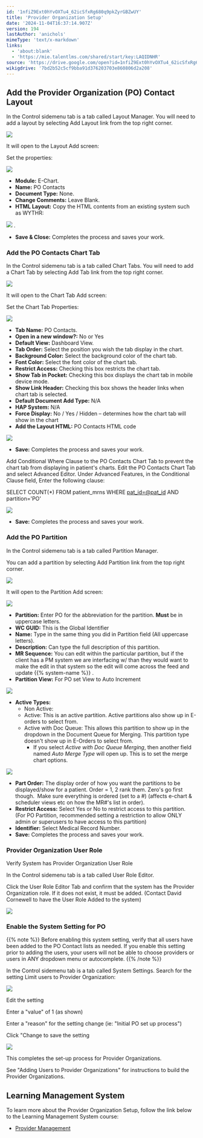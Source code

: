 ```yaml
---
id: '1nfiZ9Ext0hYvOXTu4_62icSfxRg680q9pkZyrGBZwUY'
title: 'Provider Organization Setup'
date: '2024-11-04T16:37:14.907Z'
version: 194
lastAuthor: 'anichols'
mimeType: 'text/x-markdown'
links:
  - 'about:blank'
  - 'https://mie.talentlms.com/shared/start/key:LAQIDNHR'
source: 'https://drive.google.com/open?id=1nfiZ9Ext0hYvOXTu4_62icSfxRg680q9pkZyrGBZwUY'
wikigdrive: '7bd2b52c5cf9bba91d376203703e860806d2a208'
---
```

## Add the Provider Organization (PO) Contact Layout

In the Control sidemenu tab is a tab called Layout Manager. You will need to add a layout by selecting Add Layout link from the top right corner.

![](../provider-organization-setup.assets/874361530ef8807849cd2b5c400a925e.png)

It will open to the Layout Add screen:

Set the properties:

![](../provider-organization-setup.assets/2ce77c638f531fb64a3408bfd8ea5181.png)

* <strong>Module:</strong> E-Chart.
* <strong>Name:</strong> PO Contacts
* <strong>Document Type:</strong> None.
* <strong>Change Comments:</strong> Leave Blank.
* <strong>HTML Layout:</strong> Copy the HTML contents from an existing system such as WYTHR:

![](../provider-organization-setup.assets/2d47535f334c7353c08dcd8df614ded0.png)
.

* <strong>Save & Close:</strong> Completes the process and saves your work.

### Add the PO Contacts Chart Tab

In the Control sidemenu tab is a tab called Chart Tabs. You will need to add a Chart Tab by selecting Add Tab link from the top right corner.

![](../provider-organization-setup.assets/ac6b39d25f21e33d3da6fda477fb0b8e.png)

It will open to the Chart Tab Add screen:

Set the Chart Tab Properties:

![](../provider-organization-setup.assets/62687b8dcfabdf415df15fcb68399df8.png)

* <strong>Tab Name:</strong> PO Contacts.
* <strong>Open in a new window?:</strong> No or Yes
* <strong>Default View:</strong> Dashboard View.
* <strong>Tab Order:</strong> Select the position you wish the tab display in the chart.
* <strong>Background Color:</strong> Select the background color of the chart tab.
* <strong>Font Color:</strong> Select the font color of the chart tab.
* <strong>Restrict Access:</strong> Checking this box restricts the chart tab.
* <strong>Show Tab in Pocket:</strong> Checking this box displays the chart tab in mobile device mode.
* <strong>Show Link Header:</strong> Checking this box shows the header links when chart tab is selected.
* <strong>Default Document Add Type:</strong> N/A
* <strong>HAP System:</strong> N/A
* <strong>Force Display:</strong> No / Yes / Hidden – determines how the chart tab will show in the chart
* <strong>Add the Layout HTML:</strong> PO Contacts HTML code

![](../provider-organization-setup.assets/22dad32c1926482e18c93f72c42cc085.png)

* <strong>Save:</strong> Completes the process and saves your work.

Add Conditional Where Clause to the PO Contacts Chart Tab to prevent the chart tab from displaying in patient's charts. Edit the PO Contacts Chart Tab and select Advanced Editor. Under Advanced Features, in the Conditional Clause field, Enter the following clause:

SELECT COUNT(*) FROM patient_mrns WHERE [pat_id=@pat_id](about:blank) AND partition='PO'

![](../provider-organization-setup.assets/625337e714d4ec012dd613a11e43cdff.png)

* <strong>Save:</strong> Completes the process and saves your work.

### Add the PO Partition

In the Control sidemenu tab is a tab called Partition Manager.

You can add a partition by selecting Add Partition link from the top right corner.

![](../provider-organization-setup.assets/4b0f4550e155ee22b53f0712c79ce855.png)

It will open to the Partition Add screen:

![](../provider-organization-setup.assets/63853420149796d8ee4401cdf255ca57.png)

* <strong>Partition:</strong> Enter PO for the abbreviation for the partition. <strong>Must</strong> be in uppercase letters.
* <strong>WC GUID:</strong> This is the Global Identifier
* <strong>Name:</strong> Type in the same thing you did in Partition field (All uppercase letters).
* <strong>Description:</strong> Can type the full description of this partition.
* <strong>MR Sequence:</strong> You can edit within the particular partition, but if the client has a PM system we are interfacing w/ than they would want to make the edit in that system so the edit will come across the feed and update {{% system-name %}} .
* <strong>Partition View:</strong> For PO set View to Auto Increment

![](../provider-organization-setup.assets/f28fa8400b4c5121b99d3481cf3fc00a.png)

* <strong>Active Types:</strong>
    * Non Active:
    * Active: This is an active partition. Active partitions also show up in E-orders to select from.
    * Active with Doc Queue: This allows this partition to show up in the dropdown in the Document Queue for Merging. This partition type doesn't show up in E-Orders to select from.
        * If you select <em>Active with Doc Queue Merging</em>, then another field named <em>Auto Merge Type</em> will open up. This is to set the merge chart options.

![](../provider-organization-setup.assets/2736685c1c0a989f298bbebca582d99b.png)

* <strong>Part Order:</strong> The display order of how you want the partitions to be displayed/show for a patient. Order = 1, 2 rank them. Zero's go first though.  Make sure everything is ordered (set to a #) (affects e-chart & scheduler views etc on how the MR#'s list in order).
* <strong>Restrict Access:</strong> Select Yes or No to restrict access to this partition. (For PO Partition, recommended setting a restriction to allow ONLY admin or superusers to have access to this partition)
* <strong>Identifier:</strong> Select Medical Record Number.
* <strong>Save:</strong> Completes the process and saves your work.

### Provider Organization User Role

Verify System has Provider Organization User Role

In the Control sidemenu tab is a tab called User Role Editor.

Click the User Role Editor Tab and confirm that the system has the Provider Organization role. If it does not exist, it must be added. (Contact David Cornewell to have the User Role Added to the system)

![](../provider-organization-setup.assets/15340eaa9fa24c57ab18b5be7a30a056.png)

### Enable the System Setting for PO

{{% note %}}
Before enabling this system setting, verify that all users have been added to the PO Contact lists as needed. If you enable this setting prior to adding the users, your users will not be able to choose providers or users in ANY dropdown menu or autocomplete.
{{% /note %}}

In the Control sidemenu tab is a tab called System Settings. Search for the setting Limit users to Provider Organization:

![](../provider-organization-setup.assets/8cbdafbbd4cc64cfe5d49c00c9c8e604.png)

Edit the setting

Enter a "value" of 1 (as shown)

Enter a "reason" for the setting change (ie: "Initial PO set up process")

Click "Change to save the setting

![](../provider-organization-setup.assets/eab8e3c24e8e0ab4b420e8afe285437c.png)

This completes the set-up process for Provider Organizations.

See "Adding Users to Provider Organizations" for instructions to build the Provider Organizations.

## Learning Management System

To learn more about the Provider Organization Setup, follow the link below to the Learning Management System course:

* [Provider Management](https://mie.talentlms.com/shared/start/key:LAQIDNHR)
